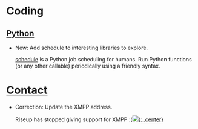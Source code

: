 # Coding

## [Python](python.md)

* New: Add schedule to interesting libraries to explore.

    [schedule](https://github.com/dbader/schedule) is a Python job scheduling for humans. Run Python functions (or any other callable) periodically using a friendly syntax.
    

# [Contact](contact.md)

* Correction: Update the XMPP address.

    Riseup has stopped giving support for XMPP :([![](not-by-ai.svg){: .center}](https://notbyai.fyi)
